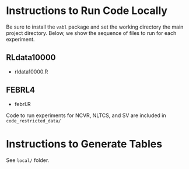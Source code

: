 # Instructions to Run Code Locally

Be sure to install the `vabl` package and set the working directory the main project directory. Below, we show the sequence of files to run for each experiment.

## RLdata10000

- rldata10000.R

## FEBRL4

- febrl.R

Code to run experiments for NCVR, NLTCS, and SV are included in `code_restricted_data/`

# Instructions to Generate Tables

See `local/` folder.
